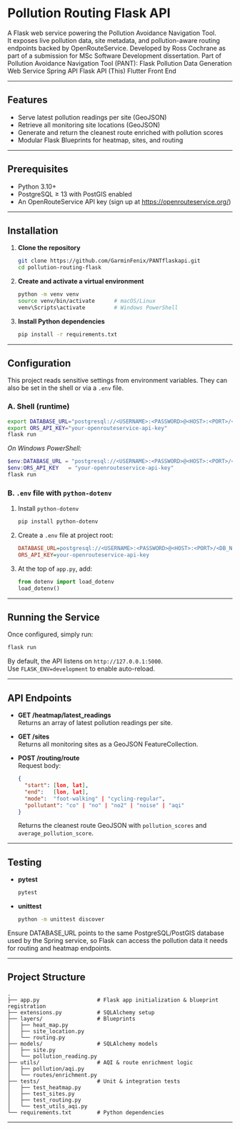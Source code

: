 # Pollution Routing Flask API

A Flask web service powering the Pollution Avoidance Navigation Tool.  
It exposes live pollution data, site metadata, and pollution-aware routing endpoints backed by OpenRouteService.
Developed by Ross Cochrane as part of a submission for MSc Software Development
dissertation.
Part of Pollution Avoidance Navigation Tool (PANT):
Flask Pollution Data Generation Web Service
Spring API 
Flask API (This)
Flutter Front End


---

## Features

- Serve latest pollution readings per site (GeoJSON)  
- Retrieve all monitoring site locations (GeoJSON)  
- Generate and return the cleanest route enriched with pollution scores  
- Modular Flask Blueprints for heatmap, sites, and routing  

---

## Prerequisites

- Python 3.10+  
- PostgreSQL ≥ 13 with PostGIS enabled  
- An OpenRouteService API key (sign up at https://openrouteservice.org/)  

---

## Installation

1. **Clone the repository**  
   ```bash
   git clone https://github.com/GarminFenix/PANTflaskapi.git
   cd pollution-routing-flask
   ```

2. **Create and activate a virtual environment**  
   ```bash
   python -m venv venv
   source venv/bin/activate      # macOS/Linux
   venv\Scripts\activate         # Windows PowerShell
   ```

3. **Install Python dependencies**  
   ```bash
   pip install -r requirements.txt
   ```

---

## Configuration

This project reads sensitive settings from environment variables. They can also be set in the shell or via a `.env` file.

### A. Shell (runtime)

```bash
export DATABASE_URL="postgresql://<USERNAME>:<PASSWORD>@<HOST>:<PORT>/<DB_NAME>"
export ORS_API_KEY="your-openrouteservice-api-key"
flask run
```

_On Windows PowerShell:_

```powershell
$env:DATABASE_URL = "postgresql://<USERNAME>:<PASSWORD>@<HOST>:<PORT>/<DB_NAME>"
$env:ORS_API_KEY   = "your-openrouteservice-api-key"
flask run
```

### B. `.env` file with `python-dotenv`

1. Install `python-dotenv`  
   ```bash
   pip install python-dotenv
   ```
2. Create a `.env` file at project root:
   ```ini
   DATABASE_URL=postgresql://<USERNAME>:<PASSWORD>@<HOST>:<PORT>/<DB_NAME>
   ORS_API_KEY=your-openrouteservice-api-key
   ```
3. At the top of `app.py`, add:
   ```python
   from dotenv import load_dotenv
   load_dotenv()
   ```


---

## Running the Service

Once configured, simply run:

```bash
flask run
```

By default, the API listens on `http://127.0.0.1:5000`.  
Use `FLASK_ENV=development` to enable auto-reload.

---

## API Endpoints

- **GET /heatmap/latest_readings**  
  Returns an array of latest pollution readings per site.

- **GET /sites**  
  Returns all monitoring sites as a GeoJSON FeatureCollection.

- **POST /routing/route**  
  Request body:
  ```json
  {
    "start": [lon, lat],
    "end":   [lon, lat],
    "mode":  "foot-walking" | "cycling-regular",
    "pollutant": "co" | "no" | "no2" | "noise" | "aqi"
  }
  ```
  Returns the cleanest route GeoJSON with `pollution_scores` and `average_pollution_score`.

---

## Testing

- **pytest**  
  ```bash
  pytest
  ```

- **unittest**  
  ```bash
  python -m unittest discover
  ```

Ensure DATABASE_URL points to the same PostgreSQL/PostGIS database used by the Spring service, so Flask can access the pollution data it needs for routing and heatmap endpoints.


---

## Project Structure

```
.
├── app.py                  # Flask app initialization & blueprint registration
├── extensions.py           # SQLAlchemy setup
├── layers/                 # Blueprints
│   ├── heat_map.py
│   ├── site_location.py
│   └── routing.py
├── models/                 # SQLAlchemy models
│   ├── site.py
│   └── pollution_reading.py
├── utils/                  # AQI & route enrichment logic
│   ├── pollution/aqi.py
│   └── routes/enrichment.py
├── tests/                  # Unit & integration tests
│   ├── test_heatmap.py
│   ├── test_sites.py
│   ├── test_routing.py
│   └── test_utils_aqi.py
└── requirements.txt        # Python dependencies
```

---


